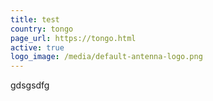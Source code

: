 ```yaml
---
title: test
country: tongo
page_url: https://tongo.html
active: true
logo_image: /media/default-antenna-logo.png
---
```

g﻿dsgsdfg